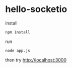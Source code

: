 # hello-socketio

install

```
npm install
```

run

```
node app.js
```

then try [http://localhost:3000](http://localhost:3000)
